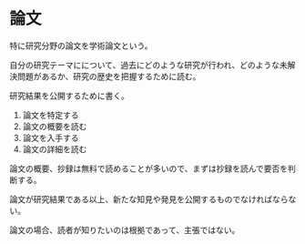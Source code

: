# 論文

特に研究分野の論文を学術論文という。

自分の研究テーマにについて、過去にどのような研究が行われ、どのような未解決問題があるか、研究の歴史を把握するために読む。

研究結果を公開するために書く。

1. 論文を特定する
2. 論文の概要を読む
3. 論文を入手する
4. 論文の詳細を読む

論文の概要、抄録は無料で読めることが多いので、まずは抄録を読んで要否を判断する。

論文が研究結果である以上、新たな知見や発見を公開するものでなければならない。

論文の場合、読者が知りたいのは根拠であって、主張ではない。
